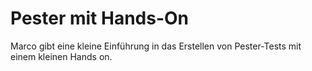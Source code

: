 # Pester mit Hands-On

Marco gibt eine kleine Einführung in das Erstellen von Pester-Tests mit einem kleinen Hands on.
